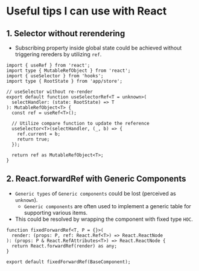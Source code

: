 # Useful tips I can use with React

## 1. Selector without rerendering
- Subscribing property inside global state could be achieved without triggering rereders by utilizing `ref`.
```
import { useRef } from 'react';
import type { MutableRefObject } from 'react';
import { useSelector } from 'hooks';
import type { RootState } from 'app/store';

// useSelector without re-render
export default function useSelectorRef<T = unknown>(
  selectHandler: (state: RootState) => T
): MutableRefObject<T> {
  const ref = useRef<T>();

  // Utilize compare function to update the reference
  useSelector<T>(selectHandler, (_, b) => {
    ref.current = b;
    return true;
  });

  return ref as MutableRefObject<T>;
}
```

## 2. React.forwardRef with Generic Components
- `Generic types` of `Generic components` could be lost (perceived as `unknown`).
  - `Generic components` are often used to implement a generic table for supporting various items.
- This could be resolved by wrapping the component with fixed type `HOC`.

```
function fixedForwardRef<T, P = {}>(
  render: (props: P, ref: React.Ref<T>) => React.ReactNode
): (props: P & React.RefAttributes<T>) => React.ReactNode {
  return React.forwardRef(render) as any;
}

export default fixedForwardRef(BaseComponent);
```